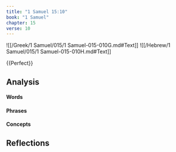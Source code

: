 ```yaml
---
title: "1 Samuel 15:10"
book: "1 Samuel"
chapter: 15
verse: 10
---
```

![[/Greek/1 Samuel/015/1 Samuel-015-010G.md#Text]]
![[/Hebrew/1 Samuel/015/1 Samuel-015-010H.md#Text]]

{{Perfect}}

## Analysis

#### Words

#### Phrases

#### Concepts

## Reflections
